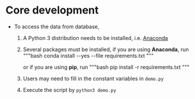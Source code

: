 # Core development

- To access the data from database,
    1. A Python 3 distribution needs to be installed, i.e. [Anaconda](https://www.anaconda.com/downloads)
    2. Several packages must be installed, if you are using **Anaconda**, run
        """bash
        conda install --yes --file requirements.txt
        """

        or if you are using **pip**, run
        """bash
        pip install -r requirements.txt
        """

    3. Users may need to fill in the constant variables in `demo.py`
    4. Execute the script by `python3 demo.py`